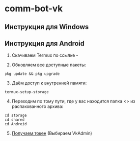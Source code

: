 # comm-bot-vk

## Инструкция для Windows

## Инструкция для Android

1) Скачиваем Termux по ссылке - 

2) Обновляем все доступные пакеты:

```
pkg update && pkg upgrade
```

3) Даём доступ к внутренней памяти:

```
termux-setup-storage
```

4) Переходим по тому пути, где у вас находится папка <<Android>> из распакованного архива:

```
cd storage
cd shared
cd Android
```

5) [Получаем токен](https://vkhost.github.io "Получить токен") (Выбираем VkAdmin)
